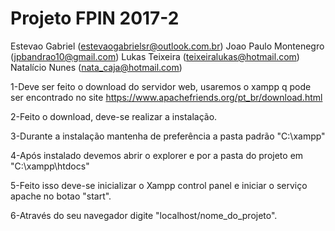 # Projeto FPIN 2017-2

Estevao Gabriel (estevaogabrielsr@outlook.com.br)
Joao Paulo Montenegro (jpbandrao10@gmail.com)
Lukas Teixeira (teixeiralukas@hotmail.com)
Natalício Nunes (nata_caja@hotmail.com)

1-Deve ser feito o download do servidor web, usaremos o xampp q pode ser encontrado no site
https://www.apachefriends.org/pt_br/download.html

2-Feito o download, deve-se realizar a instalação.

3-Durante a instalação mantenha de preferência a pasta padrão "C:\xampp"

4-Após instalado devemos abrir o explorer e por a pasta do projeto em "C:\xampp\htdocs\"

5-Feito isso deve-se inicializar o Xampp control panel e iniciar o serviço apache no botao "start".

6-Através do seu navegador digite "localhost/nome_do_projeto".